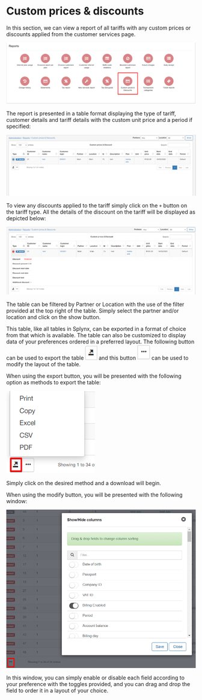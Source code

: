 Custom prices & discounts
=========

In this section, we can view a report of all tariffs with any custom prices or discounts applied from the customer services page.

![Customer prices & Discounts](custom.png)

The report is presented in a table format displaying the type of tariff, customer details and tariff details with the custom unit price and a period if specified:

![Custom](custom2.png)

To view any discounts applied to the tariff simply click on the `+` button on the tariff type. All the details of the discount on the tariff will be displayed as depicted below:

![Custom](custom3.png)

The table can be filtered by Partner or Location with the use of the filter provided at the top right of the table. Simply select the partner and/or location and click on the show button.

This table, like all tables in Splynx, can be exported in a format of choice from that which is available. The table can also be customized to display data of your preferences ordered in a preferred layout. The following button can be used to export the table ![export](export.png) and this button ![modify](modify.png) can be used to modify the layout of the table.

When using the export button, you will be presented with the following option as methods to export the table:

![Export](export1.png)

Simply click on the desired method and a download will begin.

When using the modify button, you will be presented with the following window:

![modify](modify1.png)

In this window, you can simply enable or disable each field according to your preference with the toggles provided, and you can drag and drop the field to order it in a layout of your choice.

